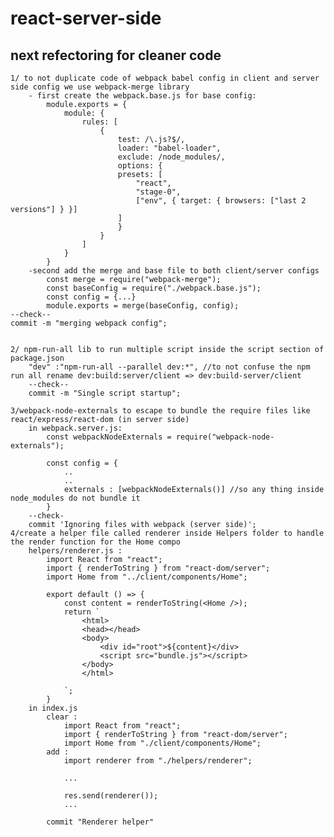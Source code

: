# react-server-side

## next refectoring for cleaner code

    1/ to not duplicate code of webpack babel config in client and server side config we use webpack-merge library
        - first create the webpack.base.js for base config:
            module.exports = {
                module: {
                    rules: [
                        {
                            test: /\.js?$/,
                            loader: "babel-loader",
                            exclude: /node_modules/,
                            options: {
                            presets: [
                                "react",
                                "stage-0",
                                ["env", { target: { browsers: ["last 2 versions"] } }]
                            ]
                            }
                        }
                    ]
                }
            }
        -second add the merge and base file to both client/server configs
            const merge = require("webpack-merge");
            const baseConfig = require("./webpack.base.js");
            const config = {...}
            module.exports = merge(baseConfig, config);
    --check--
    commit -m "merging webpack config";


    2/ npm-run-all lib to run multiple script inside the script section of package.json
        "dev" :"npm-run-all --parallel dev:*", //to not confuse the npm run all rename dev:build:server/client => dev:build-server/client
        --check--
        commit -m "Single script startup";

    3/webpack-node-externals to escape to bundle the require files like react/express/react-dom (in server side)
        in webpack.server.js:
            const webpackNodeExternals = require("webpack-node-externals");

            const config = {
                ..
                ..
                externals : [webpackNodeExternals()] //so any thing inside node_modules do not bundle it
            }
        --check-
        commit 'Ignoring files with webpack (server side)';
    4/create a helper file called renderer inside Helpers folder to handle the render function for the Home compo
        helpers/renderer.js :
            import React from "react";
            import { renderToString } from "react-dom/server";
            import Home from "../client/components/Home";

            export default () => {
                const content = renderToString(<Home />);
                return `
                    <html>
                    <head></head>
                    <body>
                        <div id="root">${content}</div>
                        <script src="bundle.js"></script>
                    </body>
                    </html>

                `;
            }
        in index.js
            clear :
                import React from "react";
                import { renderToString } from "react-dom/server";
                import Home from "./client/components/Home";
            add :
                import renderer from "./helpers/renderer";

                ...

                res.send(renderer());
                ...

            commit "Renderer helper"
